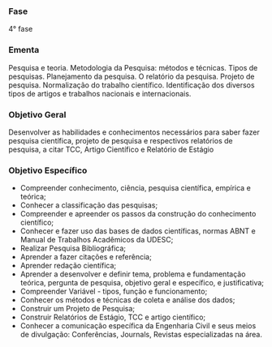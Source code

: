 ### Fase
4° fase

### Ementa
Pesquisa e teoria. Metodologia da Pesquisa: métodos e técnicas. Tipos de pesquisas. Planejamento da pesquisa. O relatório
da pesquisa. Projeto de pesquisa. Normalização do trabalho científico. Identificação dos diversos tipos de artigos e trabalhos
nacionais e internacionais.

### Objetivo Geral
Desenvolver as habilidades e conhecimentos necessários para saber fazer pesquisa científica, projeto de pesquisa e
respectivos relatórios de pesquisa, a citar TCC, Artigo Científico e Relatório de Estágio

### Objetivo Específico
- Compreender conhecimento, ciência, pesquisa científica, empírica e teórica;
- Conhecer a classificação das pesquisas;
- Compreender e apreender os passos da construção do conhecimento científico;
- Conhecer e fazer uso das bases de dados científicas, normas ABNT e Manual de Trabalhos Acadêmicos da UDESC;
- Realizar Pesquisa Bibliográfica;
- Aprender a fazer citações e referência;
- Aprender redação científica;
- Aprender a desenvolver e definir tema, problema e fundamentação teórica, pergunta de pesquisa, objetivo geral e
específico, e justificativa;
- Compreender Variável - tipos, função e funcionamento;
- Conhecer os métodos e técnicas de coleta e análise dos dados;
- Construir um Projeto de Pesquisa;
- Construir Relatórios de Estágio, TCC e artigo científico;
- Conhecer a comunicação específica da Engenharia Civil e seus meios de divulgação: Conferências, Journals, Revistas
especializadas na área.
